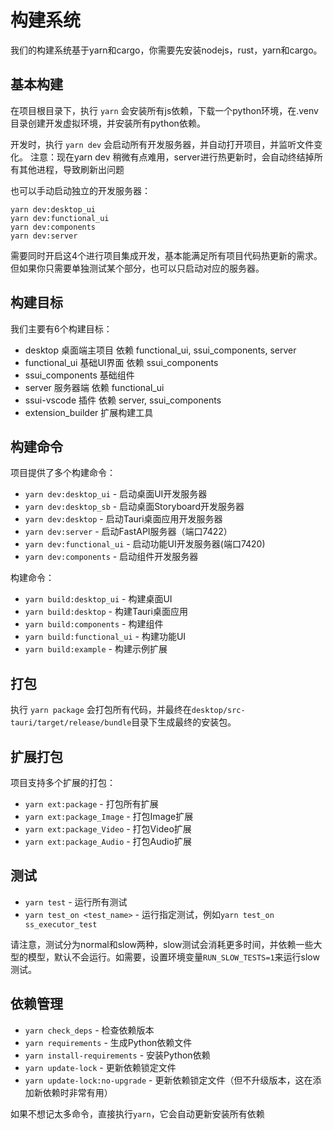 构建系统
============================

我们的构建系统基于yarn和cargo，你需要先安装nodejs，rust，yarn和cargo。


## 基本构建

在项目根目录下，执行 `yarn` 会安装所有js依赖，下载一个python环境，在.venv目录创建开发虚拟环境，并安装所有python依赖。

开发时，执行 `yarn dev` 会启动所有开发服务器，并自动打开项目，并监听文件变化。
注意：现在yarn dev 稍微有点难用，server进行热更新时，会自动终结掉所有其他进程，导致刷新出问题

也可以手动启动独立的开发服务器：
```
yarn dev:desktop_ui
yarn dev:functional_ui
yarn dev:components
yarn dev:server
```
需要同时开启这4个进行项目集成开发，基本能满足所有项目代码热更新的需求。但如果你只需要单独测试某个部分，也可以只启动对应的服务器。

## 构建目标

我们主要有6个构建目标：
- desktop 桌面端主项目  依赖 functional_ui, ssui_components, server
- functional_ui 基础UI界面  依赖 ssui_components
- ssui_components 基础组件
- server 服务器端 依赖 functional_ui
- ssui-vscode 插件 依赖 server, ssui_components
- extension_builder 扩展构建工具


## 构建命令

项目提供了多个构建命令：

- `yarn dev:desktop_ui` - 启动桌面UI开发服务器
- `yarn dev:desktop_sb` - 启动桌面Storyboard开发服务器
- `yarn dev:desktop` - 启动Tauri桌面应用开发服务器
- `yarn dev:server` - 启动FastAPI服务器（端口7422）
- `yarn dev:functional_ui` - 启动功能UI开发服务器(端口7420)
- `yarn dev:components` - 启动组件开发服务器

构建命令：
- `yarn build:desktop_ui` - 构建桌面UI
- `yarn build:desktop` - 构建Tauri桌面应用
- `yarn build:components` - 构建组件
- `yarn build:functional_ui` - 构建功能UI
- `yarn build:example` - 构建示例扩展

## 打包

执行 `yarn package` 会打包所有代码，并最终在`desktop/src-tauri/target/release/bundle`目录下生成最终的安装包。

## 扩展打包

项目支持多个扩展的打包：
- `yarn ext:package` - 打包所有扩展
- `yarn ext:package_Image` - 打包Image扩展
- `yarn ext:package_Video` - 打包Video扩展
- `yarn ext:package_Audio` - 打包Audio扩展

## 测试

- `yarn test` - 运行所有测试
- `yarn test_on <test_name>` - 运行指定测试，例如`yarn test_on ss_executor_test`

请注意，测试分为normal和slow两种，slow测试会消耗更多时间，并依赖一些大型的模型，默认不会运行。如需要，设置环境变量`RUN_SLOW_TESTS=1`来运行slow测试。

## 依赖管理

- `yarn check_deps` - 检查依赖版本
- `yarn requirements` - 生成Python依赖文件
- `yarn install-requirements` - 安装Python依赖
- `yarn update-lock` - 更新依赖锁定文件
- `yarn update-lock:no-upgrade` - 更新依赖锁定文件（但不升级版本，这在添加新依赖时非常有用）

如果不想记太多命令，直接执行`yarn`，它会自动更新安装所有依赖








